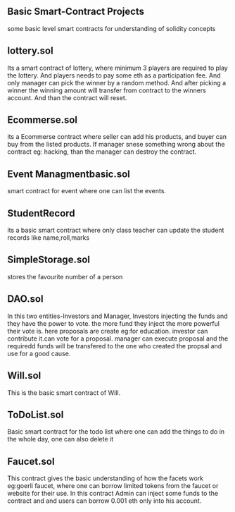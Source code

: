  ## Basic Smart-Contract Projects 
some basic level smart contracts for understanding of solidity concepts

## lottery.sol
Its a smart contract of lottery, where minimum 3 players are required to play the lottery. And players needs to pay some eth as a participation fee. And only manager can pick the winner by a random method. And  after picking a winner the winning amount will transfer from contract  to the winners account. And than the contract will reset.

## Ecommerse.sol
its a Ecommerse contract where seller can add his products, and buyer can buy from the listed products. If manager snese something wrong about the contract eg: hacking, than the manager can destroy the contract.

## Event Managmentbasic.sol
smart contract for event where one can list the events.

## StudentRecord
its a basic smart contract where only class teacher can update the student records like name,roll,marks 

## SimpleStorage.sol
stores the favourite number of a person

## DAO.sol
In this two entities-Investors and Manager, Investors injecting the funds and they have the power to vote. the more fund they inject the more powerful their vote is.
here proposals are create eg:for education. investor can contribute it.can vote for a proposal. manager can execute proposal and the requiredd funds will be transfered to the one who created the propsal and use for a good cause. 

## Will.sol
This is the basic smart contract of Will.

## ToDoList.sol
Basic smart contract for the todo list where one can add the things to do in the whole day, one can also delete it

## Faucet.sol
This contract gives the basic understanding of how the facets work eg:goerli faucet, where one can borrow limited tokens from the faucet or website for their use.
In this contract Admin can inject some funds to the contract and and users can borrow 0.001 eth only into his account.

